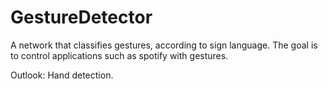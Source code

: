 # GestureDetector

A network that classifies gestures, according to sign language. The goal is to control applications such as spotify with gestures. 

Outlook: Hand detection.
